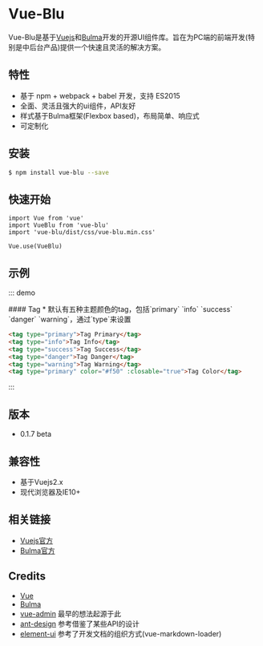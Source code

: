 # Vue-Blu

Vue-Blu是基于[Vuejs](http://www.vuejs.org/)和[Bulma](http://bulma.io/)开发的开源UI组件库。旨在为PC端的前端开发(特别是中后台产品)提供一个快速且灵活的解决方案。

## 特性

- 基于 npm + webpack + babel 开发，支持 ES2015
- 全面、灵活且强大的ui组件，API友好
- 样式基于Bulma框架(Flexbox based)，布局简单、响应式
- 可定制化

## 安装

```bash
$ npm install vue-blu --save
```

## 快速开始


```
import Vue from 'vue'
import VueBlu from 'vue-blu'
import 'vue-blu/dist/css/vue-blu.min.css'

Vue.use(VueBlu)

```

## 示例

::: demo
<summary>
  #### Tag
  * 默认有五种主题颜色的tag，包括`primary` `info` `success` `danger` `warning`，通过`type`来设置
</summary>

```html
<tag type="primary">Tag Primary</tag>
<tag type="info">Tag Info</tag>
<tag type="success">Tag Success</tag>
<tag type="danger">Tag Danger</tag>
<tag type="warning">Tag Warning</tag>
<tag type="primary" color="#f50" :closable="true">Tag Color</tag>
```
:::


## 版本

- 0.1.7 beta

## 兼容性

- 基于Vuejs2.x
- 现代浏览器及IE10+

## 相关链接

- [Vuejs官方](http://www.vuejs.org)
- [Bulma官方](http://bulma.io/)

## Credits

- [Vue](https://github.com/vuejs/vue)
- [Bulma](https://github.com/jgthms/bulma)
- [vue-admin](https://github.com/vue-bulma/vue-admin) 最早的想法起源于此
- [ant-design](https://github.com/ant-design/ant-design) 参考借鉴了某些API的设计
- [element-ui](http://github.com/elemefe) 参考了开发文档的组织方式(vue-markdown-loader)


<script>
export default {
  methods: {
    onAffix(status) {
      console.log(status);
    },
    toggle() {
      this.isShow = !this.isShow;
    },
    openNotify() {
      this.$notify.open({
        title: '提示信息',
        type: 'success',
        duration: 50000,
      });
    },
    click() {
      console.log(this);
    },
  },
  data() {
    return {
      disabled: true,
      tabShow: true,
      isShow: false,
      percent: 45,
    };
  },
};
</script>
